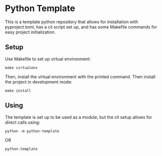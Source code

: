 # Python Template

This is a template python repository that allows for installation with pyproject.toml, has a cli script set up, and has some Makefile commands for easy project initialization.

## Setup

Use Makefile to set up virtual environment:

`
make virtualenv
`

Then, install the virtual environment with the printed command. Then install the project in development mode:

`
make install
`

## Using

The template is set up to be used as a module, but the cli setup allows for direct calls using:

`
python -m python-template
`

OR

`
python-template
`
